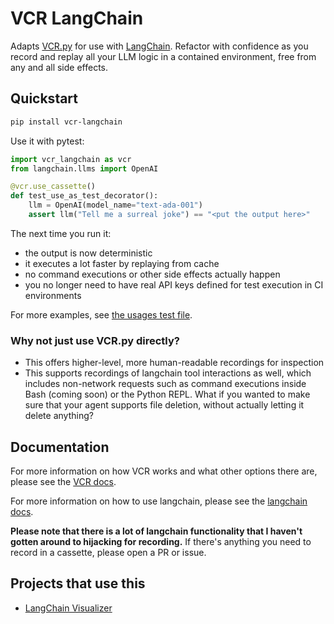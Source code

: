 # VCR LangChain

Adapts [VCR.py](https://github.com/kevin1024/vcrpy) for use with [LangChain](https://github.com/hwchase17/langchain). Refactor with confidence as you record and replay all your LLM logic in a contained environment, free from any and all side effects.

## Quickstart

```bash
pip install vcr-langchain
```

Use it with pytest:

```python
import vcr_langchain as vcr
from langchain.llms import OpenAI

@vcr.use_cassette()
def test_use_as_test_decorator():
    llm = OpenAI(model_name="text-ada-001")
    assert llm("Tell me a surreal joke") == "<put the output here>"
```

The next time you run it:

- the output is now deterministic
- it executes a lot faster by replaying from cache
- no command executions or other side effects actually happen
- you no longer need to have real API keys defined for test execution in CI environments

For more examples, see [the usages test file](tests/test_usage.py).

### Why not just use VCR.py directly?

- This offers higher-level, more human-readable recordings for inspection
- This supports recordings of langchain tool interactions as well, which includes non-network requests such as command executions inside Bash (coming soon) or the Python REPL. What if you wanted to make sure that your agent supports file deletion, without actually letting it delete anything?

## Documentation

For more information on how VCR works and what other options there are, please see the [VCR docs](https://vcrpy.readthedocs.io/en/latest/index.html).

For more information on how to use langchain, please see the [langchain docs](https://langchain.readthedocs.io/en/latest/).

**Please note that there is a lot of langchain functionality that I haven't gotten around to hijacking for recording.** If there's anything you need to record in a cassette, please open a PR or issue.

## Projects that use this

- [LangChain Visualizer](https://github.com/amosjyng/langchain-visualizer)
